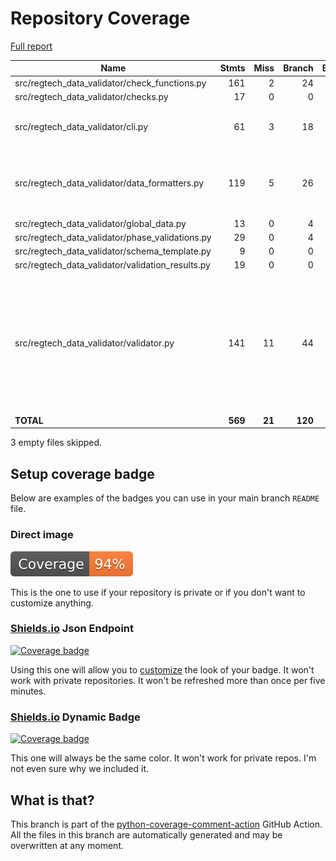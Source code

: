 # Repository Coverage

[Full report](https://htmlpreview.github.io/?https://github.com/cfpb/regtech-data-validator/blob/python-coverage-comment-action-data/htmlcov/index.html)

| Name                                                |    Stmts |     Miss |   Branch |   BrPart |   Cover |   Missing |
|---------------------------------------------------- | -------: | -------: | -------: | -------: | ------: | --------: |
| src/regtech\_data\_validator/check\_functions.py    |      161 |        2 |       24 |        0 |     99% |     74-78 |
| src/regtech\_data\_validator/checks.py              |       17 |        0 |        0 |        0 |    100% |           |
| src/regtech\_data\_validator/cli.py                 |       61 |        3 |       18 |        3 |     92% |96->99, 112-113, 124 |
| src/regtech\_data\_validator/data\_formatters.py    |      119 |        5 |       26 |        4 |     92% |187-190, 193, 258->261, 270 |
| src/regtech\_data\_validator/global\_data.py        |       13 |        0 |        4 |        0 |    100% |           |
| src/regtech\_data\_validator/phase\_validations.py  |       29 |        0 |        4 |        0 |    100% |           |
| src/regtech\_data\_validator/schema\_template.py    |        9 |        0 |        0 |        0 |    100% |           |
| src/regtech\_data\_validator/validation\_results.py |       19 |        0 |        0 |        0 |    100% |           |
| src/regtech\_data\_validator/validator.py           |      141 |       11 |       44 |        9 |     89% |33->40, 96->137, 108, 113, 131, 134->137, 206, 239-241, 251-254 |
|                                           **TOTAL** |  **569** |   **21** |  **120** |   **16** | **94%** |           |

3 empty files skipped.


## Setup coverage badge

Below are examples of the badges you can use in your main branch `README` file.

### Direct image

[![Coverage badge](https://raw.githubusercontent.com/cfpb/regtech-data-validator/python-coverage-comment-action-data/badge.svg)](https://htmlpreview.github.io/?https://github.com/cfpb/regtech-data-validator/blob/python-coverage-comment-action-data/htmlcov/index.html)

This is the one to use if your repository is private or if you don't want to customize anything.

### [Shields.io](https://shields.io) Json Endpoint

[![Coverage badge](https://img.shields.io/endpoint?url=https://raw.githubusercontent.com/cfpb/regtech-data-validator/python-coverage-comment-action-data/endpoint.json)](https://htmlpreview.github.io/?https://github.com/cfpb/regtech-data-validator/blob/python-coverage-comment-action-data/htmlcov/index.html)

Using this one will allow you to [customize](https://shields.io/endpoint) the look of your badge.
It won't work with private repositories. It won't be refreshed more than once per five minutes.

### [Shields.io](https://shields.io) Dynamic Badge

[![Coverage badge](https://img.shields.io/badge/dynamic/json?color=brightgreen&label=coverage&query=%24.message&url=https%3A%2F%2Fraw.githubusercontent.com%2Fcfpb%2Fregtech-data-validator%2Fpython-coverage-comment-action-data%2Fendpoint.json)](https://htmlpreview.github.io/?https://github.com/cfpb/regtech-data-validator/blob/python-coverage-comment-action-data/htmlcov/index.html)

This one will always be the same color. It won't work for private repos. I'm not even sure why we included it.

## What is that?

This branch is part of the
[python-coverage-comment-action](https://github.com/marketplace/actions/python-coverage-comment)
GitHub Action. All the files in this branch are automatically generated and may be
overwritten at any moment.